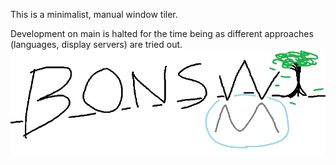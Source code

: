 This is a minimalist, manual window tiler.

Development on main is halted for the time being as different approaches
(languages, display servers) are tried out.
![a really cool logo](badasslogo.png "BonsaiWM")
